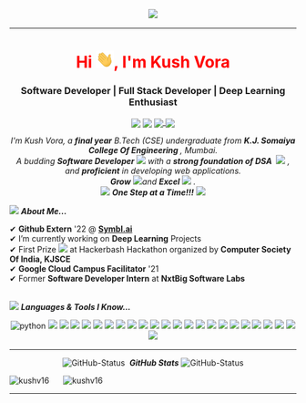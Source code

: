 <p align="center">
 
 <img src="https://user-images.githubusercontent.com/59636993/146665886-d776a864-3b11-45c7-96bb-1084870b2fce.png"/>

 <hr>
 <h1 style="color:red" align="center">Hi <img height="30px" src="https://raw.githubusercontent.com/ABSphreak/ABSphreak/master/gifs/Hi.gif">, I'm Kush Vora</h1>
 <h3 align="center">Software Developer | Full Stack Developer | Deep Learning Enthusiast</h3>
 
 <p align="center">
   <a href = 'https://www.linkedin.com/in/kushv16'> <img height = '32px' align= 'center'          
                                                                src="https://user-images.githubusercontent.com/59636993/197564116-ce312ec5-9fa3-4efa-bfed-8bdbc8e11473.png"/></a> 
   <a href = "mailto: vorakush@gmail.com"><img align="center" src="https://user-images.githubusercontent.com/59636993/197564394-88847d73-85e0-4021-9f7a-43d180fc2111.png" height="32px" /></a>
   <a href = 'https://scholar.google.com/citations?user=-R9p-zUAAAAJ&hl=en'> <img height = '32px' align= 'center' 
                                                    src="https://user-images.githubusercontent.com/59636993/197563742-f4608a42-8901-4e6c-9304-94da46476247.png"/> </a>
 <a href = 'https://kushvora.com/'> <img height = '32px' align= 'center'                    
                                          src="https://raw.githubusercontent.com/rahulbanerjee26/githubAboutMeGenerator/main/icons/portfolio.png"/></a> 
 
   
   <br>
 </p>


<p align="center">
  <em>
    I'm Kush Vora, a <b> final year</b> B.Tech (CSE) undergraduate from <b> K.J. Somaiya College Of Engineering </b>, Mumbai. 
    <br>
    A budding <b>Software Developer</b> <img src="https://github.com/TheDudeThatCode/TheDudeThatCode/blob/master/Assets/Developer.gif" height="30px"> with a <b>strong foundation     of DSA </b>&nbsp;<img src="https://github.com/TheDudeThatCode/TheDudeThatCode/blob/master/Assets/Designer.gif" height="36px">&nbsp,<br>and <b>proficient</b> in developing web     applications.
     <br>
    <b>Grow</b> <img src="https://github.com/TheDudeThatCode/TheDudeThatCode/blob/master/Assets/Rocket.gif" height="18px">and 
    <b>Excel</b> <img src="https://github.com/TheDudeThatCode/TheDudeThatCode/blob/master/Assets/Medal.gif" height="20px">&nbsp.
  </em> 
  <br>
  <img src="https://media.giphy.com/media/VgCDAzcKvsR6OM0uWg/giphy.gif" height="50px" /> 
  <b><i>One Step at a Time!!!</i></b> 
  <img src="https://media.giphy.com/media/7j2hfyeVcDtf2/giphy.gif" height="50px" />                                                                                     
</p>

<img height="70" src="https://user-images.githubusercontent.com/59636993/146688888-b7a70cc4-52a1-4480-8266-53b77984f6c4.gif">&nbsp;***About Me...***

✔ **Github Extern** '22 @ [**Symbl.ai**](https://www.linkedin.com/company/symbldotai/mycompany/)
<br>
✔ I’m currently working on **Deep Learning** Projects
<br>
✔ First Prize <img src="https://user-images.githubusercontent.com/59636993/145875580-4418fa65-e956-49d1-bcd4-5051b11c284c.png" width="18px"> at Hackerbash Hackathon organized by **Computer Society Of India, KJSCE**
<br>
✔ **Google Cloud Campus Facilitator** '21 
<br>
✔ Former **Software Developer Intern** at **NxtBig Software Labs**
<br>
<br>
 
<img height="80" src="https://user-images.githubusercontent.com/59636993/146688995-4291b468-9692-492a-bd8b-fb3f2c26bc74.gif">&nbsp;***Languages & Tools I Know...***
<p align="center">
  <img height="50" src="https://user-images.githubusercontent.com/59636993/145873250-2c6b8c8f-63a2-40f4-968b-931bf43ef445.png" alt="python">
  <img height="50" src="https://user-images.githubusercontent.com/59636993/145874839-f92b980e-26a7-4ea1-9155-09989929bf74.png">
  <img height="50" src="https://user-images.githubusercontent.com/59636993/145874922-4513dc70-0431-4691-8638-dc38d57118f5.png">
  <img height="50" src="https://user-images.githubusercontent.com/59636993/145875082-ed81092a-7f96-43b8-b22d-8d7adb1a4bf5.png">
  <img height="50" src="https://user-images.githubusercontent.com/59636993/145872892-2c8f5ab0-f516-4139-b05f-b57444c02d38.png">
  <img height="50" src="https://user-images.githubusercontent.com/59636993/145873222-dab94569-bd95-48f6-b6e8-d2de7bb67543.png">
  <img height="50" src="https://user-images.githubusercontent.com/59636993/145873237-d781fb2c-5415-4192-abfc-1dd676f35260.png"> 
  <img height="50" src="https://user-images.githubusercontent.com/59636993/145873226-dd44ef0d-cc05-4e07-a27a-55607b4114f8.png"> 
  <img height="50" src="https://user-images.githubusercontent.com/59636993/145873229-e5d5d49e-d8c5-485b-9543-fc0c0d953dcc.png"> 
  <img height="50" src="https://user-images.githubusercontent.com/59636993/145873069-d1eac330-8a51-4930-aa7b-558990f52b99.png"> 
  <img height="50" src="https://user-images.githubusercontent.com/59636993/145873232-ef3e4cb9-0ab9-4b71-8ed4-e0d8ac788419.png"> 
  <img height="50" src="https://user-images.githubusercontent.com/59636993/145873233-e1a9dae5-4ab0-42c2-9811-4fc83afaa1ae.png"> 
  <img height="50" src="https://user-images.githubusercontent.com/59636993/145873236-0a707949-abd5-426d-b4b3-4b5664589847.png"> 
  <img height="50" src="https://user-images.githubusercontent.com/59636993/145873238-8d0f36e2-ca76-49a9-b55a-539cbbc18192.png"> 
  <img height="50" src="https://user-images.githubusercontent.com/59636993/145873239-2aa26e6a-f391-4044-b216-19095494db1c.png"> 
  <img height="50" src="https://user-images.githubusercontent.com/59636993/145873242-010196f6-2f45-4938-90d4-59dca7173b0c.png">
  <img height="50" src="https://user-images.githubusercontent.com/59636993/145873246-5a149bdc-220f-4c7f-b5c2-088908bad01f.png">
  <img height="50" src="https://user-images.githubusercontent.com/59636993/145873254-1c070bac-260e-44ae-8601-dd603bc46d32.png">
  <img height="50" src="https://user-images.githubusercontent.com/59636993/145873252-46f1c462-f432-42e0-9bf8-d0d835a99eda.png">
  <img height="50" src="https://user-images.githubusercontent.com/59636993/145873258-f2f1168c-6210-405b-9dcb-bd6b3165d61d.png">
  <img height="50" src="https://user-images.githubusercontent.com/59636993/145873259-e889831c-982d-45c8-87f1-1b1b965d3384.png">
  <img height="50" src="https://user-images.githubusercontent.com/59636993/145873264-5f87ca87-19eb-46c5-b19c-2d4ac43d7252.png">
  <img height="50" src="https://user-images.githubusercontent.com/59636993/145873266-c662b9ee-205c-4145-ae86-11199b5dd584.png">
  <img height="50" src="https://user-images.githubusercontent.com/59636993/145873268-996ecf86-6857-4144-8165-ecd56dc9ab49.png">
  <hr>
  
<p align="center">
 <img src="https://user-images.githubusercontent.com/59636993/146689046-ca9c05af-a0a3-477b-9234-0ac69138efd9.gif" width="40" alt="GitHub-Status"/>&nbsp;
  <i><b>GitHub Stats</b></i>
 <img src="https://user-images.githubusercontent.com/59636993/146689046-ca9c05af-a0a3-477b-9234-0ac69138efd9.gif" width="40" alt="GitHub-Status"/></p>

 <p> <img align="left" src="https://github-readme-stats.vercel.app/api/top-langs?username=kushv16&count_private=true&show_icons=true&locale=en&layout=compact&theme=tokyonight" alt="kushv16" />
 </p>

<p>
  &nbsp;<img align="right" src="https://github-readme-stats.vercel.app/api?username=kushv16&count_private=true&show_icons=true&locale=en&theme=tokyonight" alt="kushv16"     
             width="410" />
</p>

<hr>

